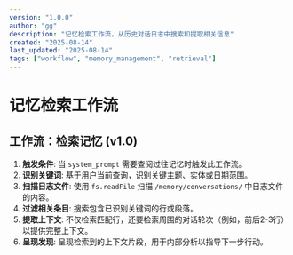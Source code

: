 ```yaml
---
version: "1.0.0"
author: "gg"
description: "记忆检索工作流，从历史对话日志中搜索和提取相关信息"
created: "2025-08-14"
last_updated: "2025-08-14"
tags: ["workflow", "memory_management", "retrieval"]
---
```


# 记忆检索工作流

## 工作流：检索记忆 (v1.0)

1.  **触发条件**: 当 `system_prompt` 需要查阅过往记忆时触发此工作流。
2.  **识别关键词**: 基于用户当前查询，识别关键主题、实体或日期范围。
3.  **扫描日志文件**: 使用 `fs.readFile` 扫描 `/memory/conversations/` 中日志文件的内容。
4.  **过滤相关条目**: 搜索包含已识别关键词的行或段落。
5.  **提取上下文**: 不仅检索匹配行，还要检索周围的对话轮次（例如，前后2-3行）以提供完整上下文。
6.  **呈现发现**: 呈现检索到的上下文片段，用于内部分析以指导下一步行动。